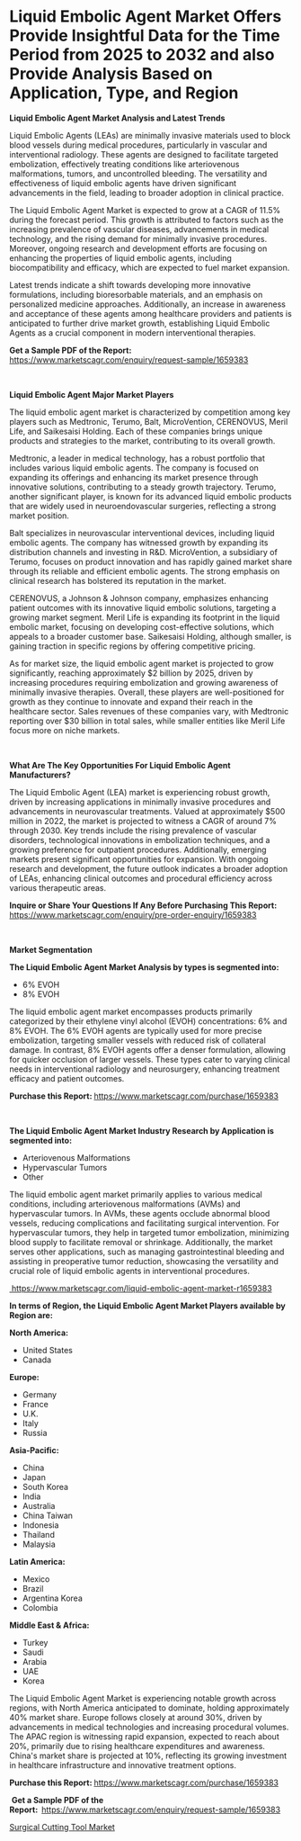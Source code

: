 <p><h1>Liquid Embolic Agent Market Offers Provide Insightful Data for the Time Period from 2025 to 2032 and also Provide Analysis Based on Application, Type, and Region</h1></p><p><strong>Liquid Embolic Agent Market Analysis and Latest Trends</strong></p>
<p><p>Liquid Embolic Agents (LEAs) are minimally invasive materials used to block blood vessels during medical procedures, particularly in vascular and interventional radiology. These agents are designed to facilitate targeted embolization, effectively treating conditions like arteriovenous malformations, tumors, and uncontrolled bleeding. The versatility and effectiveness of liquid embolic agents have driven significant advancements in the field, leading to broader adoption in clinical practice.</p><p>The Liquid Embolic Agent Market is expected to grow at a CAGR of 11.5% during the forecast period. This growth is attributed to factors such as the increasing prevalence of vascular diseases, advancements in medical technology, and the rising demand for minimally invasive procedures. Moreover, ongoing research and development efforts are focusing on enhancing the properties of liquid embolic agents, including biocompatibility and efficacy, which are expected to fuel market expansion.</p><p>Latest trends indicate a shift towards developing more innovative formulations, including bioresorbable materials, and an emphasis on personalized medicine approaches. Additionally, an increase in awareness and acceptance of these agents among healthcare providers and patients is anticipated to further drive market growth, establishing Liquid Embolic Agents as a crucial component in modern interventional therapies.</p></p>
<p><strong>Get a Sample PDF of the Report:&nbsp;</strong> <a href="https://www.marketscagr.com/enquiry/request-sample/1659383?utm_campaign=2890&utm_medium=2&utm_source=Github&utm_content=ia&utm_term=03032025&utm_id=liquid-embolic-agent">https://www.marketscagr.com/enquiry/request-sample/1659383</a></p>
<p>&nbsp;</p>
<p><strong>Liquid Embolic Agent Major Market Players</strong></p>
<p><p>The liquid embolic agent market is characterized by competition among key players such as Medtronic, Terumo, Balt, MicroVention, CERENOVUS, Meril Life, and Saikesaisi Holding. Each of these companies brings unique products and strategies to the market, contributing to its overall growth.</p><p>Medtronic, a leader in medical technology, has a robust portfolio that includes various liquid embolic agents. The company is focused on expanding its offerings and enhancing its market presence through innovative solutions, contributing to a steady growth trajectory. Terumo, another significant player, is known for its advanced liquid embolic products that are widely used in neuroendovascular surgeries, reflecting a strong market position.</p><p>Balt specializes in neurovascular interventional devices, including liquid embolic agents. The company has witnessed growth by expanding its distribution channels and investing in R&D. MicroVention, a subsidiary of Terumo, focuses on product innovation and has rapidly gained market share through its reliable and efficient embolic agents. The strong emphasis on clinical research has bolstered its reputation in the market.</p><p>CERENOVUS, a Johnson & Johnson company, emphasizes enhancing patient outcomes with its innovative liquid embolic solutions, targeting a growing market segment. Meril Life is expanding its footprint in the liquid embolic market, focusing on developing cost-effective solutions, which appeals to a broader customer base. Saikesaisi Holding, although smaller, is gaining traction in specific regions by offering competitive pricing.</p><p>As for market size, the liquid embolic agent market is projected to grow significantly, reaching approximately $2 billion by 2025, driven by increasing procedures requiring embolization and growing awareness of minimally invasive therapies. Overall, these players are well-positioned for growth as they continue to innovate and expand their reach in the healthcare sector. Sales revenues of these companies vary, with Medtronic reporting over $30 billion in total sales, while smaller entities like Meril Life focus more on niche markets.</p></p>
<p>&nbsp;</p>
<p><strong>What Are The Key Opportunities For Liquid Embolic Agent Manufacturers?</strong></p>
<p><p>The Liquid Embolic Agent (LEA) market is experiencing robust growth, driven by increasing applications in minimally invasive procedures and advancements in neurovascular treatments. Valued at approximately $500 million in 2022, the market is projected to witness a CAGR of around 7% through 2030. Key trends include the rising prevalence of vascular disorders, technological innovations in embolization techniques, and a growing preference for outpatient procedures. Additionally, emerging markets present significant opportunities for expansion. With ongoing research and development, the future outlook indicates a broader adoption of LEAs, enhancing clinical outcomes and procedural efficiency across various therapeutic areas.</p></p>
<p><strong>Inquire or Share Your Questions If Any Before Purchasing This Report:</strong> <a href="https://www.marketscagr.com/enquiry/pre-order-enquiry/1659383?utm_campaign=2890&utm_medium=2&utm_source=Github&utm_content=ia&utm_term=03032025&utm_id=liquid-embolic-agent">https://www.marketscagr.com/enquiry/pre-order-enquiry/1659383</a></p>
<p>&nbsp;</p>
<p><strong>Market Segmentation</strong></p>
<p><strong>The Liquid Embolic Agent Market Analysis by types is segmented into:</strong></p>
<p><ul><li>6% EVOH</li><li>8% EVOH</li></ul></p>
<p><p>The liquid embolic agent market encompasses products primarily categorized by their ethylene vinyl alcohol (EVOH) concentrations: 6% and 8% EVOH. The 6% EVOH agents are typically used for more precise embolization, targeting smaller vessels with reduced risk of collateral damage. In contrast, 8% EVOH agents offer a denser formulation, allowing for quicker occlusion of larger vessels. These types cater to varying clinical needs in interventional radiology and neurosurgery, enhancing treatment efficacy and patient outcomes.</p></p>
<p><strong>Purchase this Report:&nbsp;</strong><a href="https://www.marketscagr.com/purchase/1659383?utm_campaign=2890&utm_medium=2&utm_source=Github&utm_content=ia&utm_term=03032025&utm_id=liquid-embolic-agent">https://www.marketscagr.com/purchase/1659383</a></p>
<p>&nbsp;</p>
<p><strong>The Liquid Embolic Agent Market Industry Research by Application is segmented into:</strong></p>
<p><ul><li>Arteriovenous Malformations</li><li>Hypervascular Tumors</li><li>Other</li></ul></p>
<p><p>The liquid embolic agent market primarily applies to various medical conditions, including arteriovenous malformations (AVMs) and hypervascular tumors. In AVMs, these agents occlude abnormal blood vessels, reducing complications and facilitating surgical intervention. For hypervascular tumors, they help in targeted tumor embolization, minimizing blood supply to facilitate removal or shrinkage. Additionally, the market serves other applications, such as managing gastrointestinal bleeding and assisting in preoperative tumor reduction, showcasing the versatility and crucial role of liquid embolic agents in interventional procedures.</p></p>
<p><a href="https://www.marketscagr.com/liquid-embolic-agent-market-r1659383?utm_campaign=2890&utm_medium=2&utm_source=Github&utm_content=ia&utm_term=03032025&utm_id=liquid-embolic-agent">&nbsp;https://www.marketscagr.com/liquid-embolic-agent-market-r1659383</a></p>
<p><strong>In terms of Region, the Liquid Embolic Agent Market Players available by Region are:</strong></p>
<p>
    <p> <strong> North America: </strong>
        <ul>
            <li>United States</li>
            <li>Canada</li>
        </ul>
        </p> 
    <p> <strong> Europe: </strong>
        <ul>
            <li>Germany</li>
            <li>France</li>
            <li>U.K.</li>
            <li>Italy</li>
            <li>Russia</li>
        </ul>
        </p> 
    <p> <strong> Asia-Pacific: </strong>
        <ul>
            <li>China</li>
            <li>Japan</li>
            <li>South Korea</li>
            <li>India</li>
            <li>Australia</li>
            <li>China Taiwan</li>
            <li>Indonesia</li>
            <li>Thailand</li>
            <li>Malaysia</li>
        </ul>
        </p> 
    <p> <strong> Latin America: </strong>
        <ul>
            <li>Mexico</li>
            <li>Brazil</li>
            <li>Argentina Korea</li>
            <li>Colombia</li>
        </ul>
        </p> 
    <p> <strong> Middle East & Africa: </strong>
        <ul>
            <li>Turkey</li>
            <li>Saudi</li>
            <li>Arabia</li>
            <li>UAE</li>
            <li>Korea</li>
        </ul>
    </p>
    </p>
<p><p>The Liquid Embolic Agent Market is experiencing notable growth across regions, with North America anticipated to dominate, holding approximately 40% market share. Europe follows closely at around 30%, driven by advancements in medical technologies and increasing procedural volumes. The APAC region is witnessing rapid expansion, expected to reach about 20%, primarily due to rising healthcare expenditures and awareness. China's market share is projected at 10%, reflecting its growing investment in healthcare infrastructure and innovative treatment options.</p></p>
<p><strong>Purchase this Report: </strong><a href="https://www.marketscagr.com/purchase/1659383?utm_campaign=2890&utm_medium=2&utm_source=Github&utm_content=ia&utm_term=03032025&utm_id=liquid-embolic-agent">https://www.marketscagr.com/purchase/1659383</a></p>
<p>&nbsp;<strong>Get a Sample PDF of the Report:&nbsp;&nbsp;</strong><a href="https://www.marketscagr.com/enquiry/request-sample/1659383?utm_campaign=2890&utm_medium=2&utm_source=Github&utm_content=ia&utm_term=03032025&utm_id=liquid-embolic-agent">https://www.marketscagr.com/enquiry/request-sample/1659383</a></p>
<p><strong></strong></p>
<p><p><a href="https://github.com/kaniselway4c/Market-Research-Report-List-1/blob/main/surgical-cutting-tool-market.md?utm_campaign=2890&utm_medium=2&utm_source=Github&utm_content=ia&utm_term=03032025&utm_id=liquid-embolic-agent">Surgical Cutting Tool Market</a></p></p>